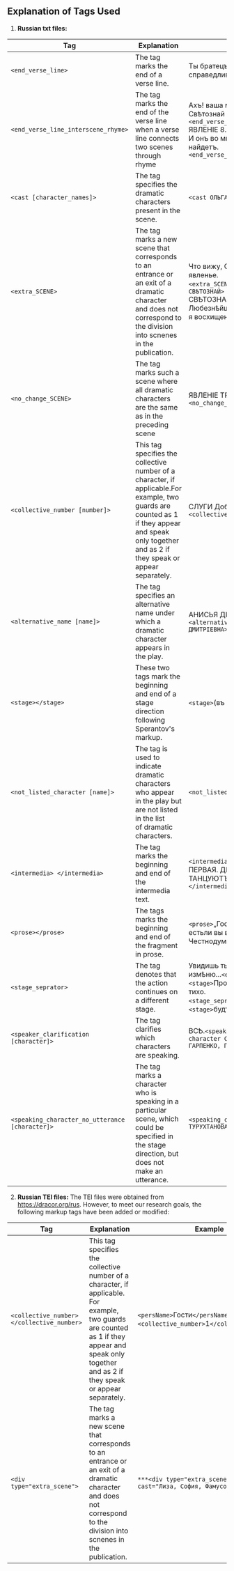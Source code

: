## Explanation of Tags Used
1. **Russian txt files:**

| Tag          | Explanation               | Example
| -------------| --------------------------|-----------------------------------------------------  
| ```<end_verse_line>```   | The tag marks the end of a verse line. |Ты братецъ думаешь конечно справедливо.```<end_verse_line> ```                                                       
| ```<end_verse_line_interscene_rhyme>``` |The tag marks the end of the verse line when a verse line connects two scenes through rhyme|Ахъ! ваша мнѣ любовь — но           Свѣтознай идетъ.```<end_verse_line_interscene_rhyme>```<br>ЯВЛЕНІЕ 8.<br> И онъ во мнѣ любовь такую же найдетъ.```<end_verse_line_interscene_rhyme>```
|```<cast [character_names]>```| The tag specifies the dramatic characters present in the scene.|```<cast ОЛЬГА, СВѢТОЗНАЙ>```                                    
|```<extra_SCENE>```|The tag marks a new scene that corresponds<br>to an entrance or an exit of a dramatic character<br>and does not correspond to the division into scnenes in the publication.|Что вижу, Свѣтознай? нечаянно явленье.<br>```<extra_SCENE>``` ```<cast ЭРАСТЪ, СВѢТОЗНАЙ>```<br>СВѢТОЗНАЙ.<br>Любезнѣйшій Эрастъ! въ какомъ я восхищеньи,```<end_verse_line>```<br>
|```<no_change_SCENE>```|The tag marks such a scene where all dramatic characters are the same as in the preceding scene|ЯВЛЕНІЕ ТРЕТІЕ. ```<no_change_SCENE>``` 
|```<collective_number [number]>```|This tag specifies the collective number of a character, if applicable.For example, two guards are counted as 1 if they appear and speak only together and as 2 if they speak or appear separately.|СЛУГИ Доброна ```<collective_number 1>```
|```<alternative_name [name]>```|The tag specifies an alternative name under<br>which a dramatic character appears in the play.|АНИСЬЯ ДМИТРІЕВНА КАМСКАЯ, ```<alternative_name АНИСЬЯ ДМИТРІЕВНА>```
| ```<stage></stage>```|These two tags mark the beginning and end of a stage direction following Sperantov's markup.|```<stage>```(въ сторону.)```</stage> ```
|```<not_listed_character [name]>```|The tag is used to indicate dramatic characters who appear in the play but are not listed in the list <br> of dramatic characters.|```<not_listed_character КАТЯ>```
|```<intermedia> </intermedia>```|The tag marks the beginning and end of the intermedia text.|```<intermedia>```ИНТЕРМЕДИЯ ПЕРВАЯ. ДВѢ ДѢВУШКИ ТАНЦУЮТЪ СЪ ТАМБУРИНОМЪ.```</intermedia>```
|```<prose></prose>```|The tags marks the beginning and end of the fragment in prose.|```<prose>```„Государь мой!Боюсь, естьли вы вскоре не пріѣдете за ЧестнодумомЪ```</prose>```
|```<stage_seprator>```|The tag denotes that the action continues on a different stage.|Увидишь ты, что я отнюдь не измѣню...```<end_verse_line>``` ```<stage>```Продолжаютъ разговоръ тихо</stage>.<br>```<stage_seprator> ```ГАРПЕНКО,```<stage>```будто споря съ кѣмъ.</stage> 
|```<speaker_clarification [character]>```|The tag clarifies which characters are speaking.| ВСѢ.```<speaker_clarification character СЕРГѢЕВЪ, ФИГУРИНЪ, ГАРПЕНКО, ПАЩЕНКО>``` 
|```<speaking_character_no_utterance [character]>```|The tag marks a character who is speaking in a particular scene, which could be specified in the stage direction, but does not make an utterance.|```<speaking_character_no_utterance ТУРУХТАНОВА>```

2. **Russian TEI files:**
The TEI files were obtained from https://dracor.org/rus. However, to meet our research goals, the following markup tags have been added or modified:

| Tag          | Explanation               | Example
| -------------| --------------------------|----------------------------------------------------- 
|```<collective_number></collective_number>```|This tag specifies the collective number of a character, if applicable. For example, two guards are counted as 1 if they appear and speak only together and as 2 if they speak or appear separately.|```<persName>```Гости```</persName>``` ```<collective_number>```1```</collective_number>```
|```<div type="extra_scene">```|The tag marks a new scene that corresponds<br>to an entrance or an exit of a dramatic character<br>and does not correspond to the division into scnenes in the publication.|```***<div type="extra_scene"*** cast="Лиза, София, Фамусов">```
